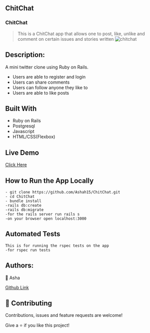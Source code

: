 ## ChitChat
### ChitChat
>This is a ChitChat app that allows one to post, like, unlike and comment on certain issues and stories written
![chitchat](https://user-images.githubusercontent.com/25789605/85013025-99044680-b16c-11ea-8bbd-8e760b630a64.png)

## Description:
A mini twitter clone using Ruby on Rails.
- Users are able to register and login
- Users can share comments
- Users can follow anyone they  like to
- Users are able to like posts

## Built With
- Ruby on Rails
- Postgresql
- Javascript
- HTML/CSS(Flexbox)

## Live Demo
[Click Here](https://asha-chat.herokuapp.com/signup)

## How to Run the App Locally
```
- git clone https://github.com/Ashah15/ChitChat.git
- cd ChitChat
- bundle install
-rails db:create
-rails db:migrate
-for the rails server run rails s
-on your browser open localhost:3000

```
## Automated Tests
```
This is for running the rspec tests on the app
-for rspec run tests

```
## Authors:
👤 Asha

[Github  Link](https://github.com/Ashah15)

## 🤝 Contributing
Contributions, issues and feature requests are welcome!


Give a ⭐️ if you like this project!
